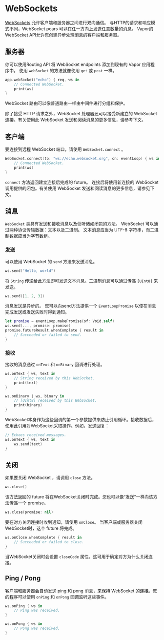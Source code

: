 # WebSockets

[WebSockets](https://zh.wikipedia.org/wiki/WebSocket) 允许客户端和服务器之间进行双向通信。 与HTTP的请求和响应模式不同，WebSocket pears 可以在任一方向上发送任意数量的消息。 Vapor的WebSocket API允许您创建异步处理消息的客户端和服务器。

## 服务器

你可以使用Routing API 将 WebSocket endpoints 添加到现有的 Vapor 应用程序中。 使用 `webSocket` 的方法就像使用 `get` 或 `post` 一样。

```swift
app.webSocket("echo") { req, ws in
    // Connected WebSocket.
    print(ws)
}
```

WebSocket 路由可以像普通路由一样由中间件进行分组和保护。

除了接受 HTTP 请求之外，WebSocket 处理器还可以接受新建立的 WebSocket 连接。有关使用此 WebSocket 发送和阅读消息的更多信息，请参考下文。

## 客户端

要连接到远程 WebSocket 端口，请使用 `WebSocket.connect` 。

```swift
WebSocket.connect(to: "ws://echo.websocket.org", on: eventLoop) { ws in
    // Connected WebSocket.
    print(ws)
}
```

`connect` 方法返回建立连接后完成的 future。 连接后将使用新连接的 WebSocket 调用提供的闭包。有关使用 WebSocket 发送和阅读消息的更多信息，请参见下文。

## 消息

`WebSocket` 类具有发送和接收消息以及侦听诸如闭包的方法。 WebSocket 可以通过两种协议传输数据：文本以及二进制。 文本消息应当为 UTF-8 字符串，而二进制数据应当为字节数组。

### 发送

可以使用 WebSocket 的 `send` 方法来发送消息。

```swift
ws.send("Hello, world")
```

将 `String` 传递给此方法即可发送文本消息。二进制消息可以通过传递 `[UInt8]` 来发送。

```swift
ws.send([1, 2, 3])
```

消息发送是异步的。 您可以向send方法提供一个 `EventLoopPromise` 以便在消息完成发送或发送失败时得到通知。

```swift
let promise = eventLoop.makePromise(of: Void.self)
ws.send(..., promise: promise)
promise.futureResult.whenComplete { result in
    // Succeeded or failed to send.
}
```

### 接收

接收的消息通过 `onText` 和 `onBinary` 回调进行处理。

```swift
ws.onText { ws, text in
    // String received by this WebSocket.
    print(text)
}

ws.onBinary { ws, binary in
    // [UInt8] received by this WebSocket.
    print(binary)
}
```

WebSocket本身作为这些回调的第一个参数提供来防止引用循环。接收数据后，使用此引用对WebSocket采取操作。例如，发送回复：

```swift
// Echoes received messages.
ws.onText { ws, text in
    ws.send(text)
}
```

## 关闭

如果要关闭 WebSocket ，请调用 `close` 方法。

```swift
ws.close()
```

该方法返回的 future 将在WebSocket关闭时完成。您也可以像“发送”一样向该方法传递一个 promise。

```swift
ws.close(promise: nil)
```

要在对方关闭连接时收到通知，请使用 `onClose`。 当客户端或服务器关闭WebSocket时，这个 future 将完成。

```swift
ws.onClose.whenComplete { result in
    // Succeeded or failed to close.
}
```

当WebSocket关闭时会设置 `closeCode` 属性。这可用于确定对方为什么关闭连接。

## Ping / Pong

客户端和服务器会自动发送 ping 和 pong 消息，来保持 WebSocket 的连接。您的程序可以使用 `onPing` 和 `onPong` 回调监听这些事件。

```swift
ws.onPing { ws in 
    // Ping was received.
}

ws.onPong { ws in
    // Pong was received.
}
```
